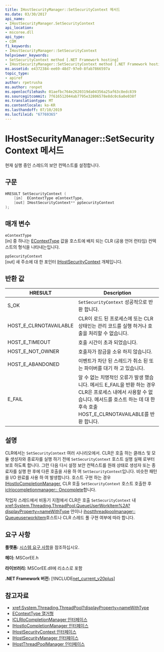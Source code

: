 ```yaml
---
title: IHostSecurityManager::SetSecurityContext 메서드
ms.date: 03/30/2017
api_name:
- IHostSecurityManager.SetSecurityContext
api_location:
- mscoree.dll
api_type:
- COM
f1_keywords:
- IHostSecurityManager::SetSecurityContext
helpviewer_keywords:
- SetSecurityContext method [.NET Framework hosting]
- IHostSecurityManager::SetSecurityContext method [.NET Framework hosting]
ms.assetid: e4372384-ee69-48d7-97e0-8fab7866597a
topic_type:
- apiref
author: rpetrusha
ms.author: ronpet
ms.openlocfilehash: 01aefbc764e2620319da04356a25af63c8edc839
ms.sourcegitcommit: 7f616512044ab7795e32806578e8dc0c6a0e038f
ms.translationtype: MT
ms.contentlocale: ko-KR
ms.lasthandoff: 07/10/2019
ms.locfileid: "67769365"
---
```

# <a name="ihostsecuritymanagersetsecuritycontext-method"></a>IHostSecurityManager::SetSecurityContext 메서드
현재 실행 중인 스레드의 보안 컨텍스트를 설정합니다.  
  
## <a name="syntax"></a>구문  
  
```cpp  
HRESULT SetSecurityContext (  
    [in]  EContextType eContextType,  
    [out] IHostSecurityContext** ppSecurityContext  
);  
```  
  
## <a name="parameters"></a>매개 변수  
 `eContextType`  
 [in] 중 하나는 [EContextType](../../../../docs/framework/unmanaged-api/hosting/econtexttype-enumeration.md) 값을 호스트에 배치 되는 CLR (공용 언어 런타임) 컨텍스트의 형식을 나타내는입니다.  
  
 `ppSecurityContext`  
 [out] 새 주소에 대 한 포인터 [IHostSecurityContext](../../../../docs/framework/unmanaged-api/hosting/ihostsecuritycontext-interface.md) 개체입니다.  
  
## <a name="return-value"></a>반환 값  
  
|HRESULT|Description|  
|-------------|-----------------|  
|S_OK|`SetSecurityContext` 성공적으로 반환 합니다.|  
|HOST_E_CLRNOTAVAILABLE|CLR이 로드 된 프로세스에 또는 CLR 상태인는 관리 코드를 실행 하거나 호출을 처리할 수 없습니다.|  
|HOST_E_TIMEOUT|호출 시간이 초과 되었습니다.|  
|HOST_E_NOT_OWNER|호출자가 잠금을 소유 하지 않습니다.|  
|HOST_E_ABANDONED|이벤트가 차단 된 스레드가 취소 된 또는 파이버를 대기 하 고 있습니다.|  
|E_FAIL|알 수 없는 치명적인 오류가 발생 했습니다. 메서드 E_FAIL을 반환 하는 경우 CLR은 프로세스 내에서 사용할 수 없습니다. 메서드를 호스트 하는 데 대 한 후속 호출 HOST_E_CLRNOTAVAILABLE를 반환 합니다.|  
  
## <a name="remarks"></a>설명  
 CLR에서는 `SetSecurityContext` 여러 시나리오에서. CLR은 호출 하는 클래스 및 모듈 생성자와 종료자를 실행 하기 전에 `SetSecurityContext` 호스트 실행 실패 로부터 보호 하도록 합니다. 그런 다음 다시 설정 보안 컨텍스트를 원래 상태로 생성자 또는 종료자를 실행 한 후에 다른 호출을 사용 하 여 `SetSecurityContext`입니다. 비슷한 패턴을 I/O 완료를 사용 하 여 발생합니다. 호스트 구현 하는 경우 [IHostIoCompletionManager](../../../../docs/framework/unmanaged-api/hosting/ihostiocompletionmanager-interface.md), CLR 호출 `SetSecurityContext` 호스트 호출한 후 [iclriocompletionmanager:: Oncomplete](../../../../docs/framework/unmanaged-api/hosting/iclriocompletionmanager-oncomplete-method.md)합니다.  
  
 작업자 스레드에서 비동기 지점에서 CLR은 호출 `SetSecurityContext` 내 <xref:System.Threading.ThreadPool.QueueUserWorkItem%2A?displayProperty=nameWithType> 안이나 [ihostthreadpoolmanager:: Queueuserworkitem](../../../../docs/framework/unmanaged-api/hosting/ihostthreadpoolmanager-queueuserworkitem-method.md)호스트나 CLR 스레드 풀 구현 여부에 따라 합니다.  
  
## <a name="requirements"></a>요구 사항  
 **플랫폼:** [시스템 요구 사항](../../../../docs/framework/get-started/system-requirements.md)을 참조하십시오.  
  
 **헤더:** MSCorEE.h  
  
 **라이브러리:** MSCorEE.dll에 리소스로 포함  
  
 **.NET Framework 버전:** [!INCLUDE[net_current_v20plus](../../../../includes/net-current-v20plus-md.md)]  
  
## <a name="see-also"></a>참고자료

- <xref:System.Threading.ThreadPool?displayProperty=nameWithType>
- [EContextType 열거형](../../../../docs/framework/unmanaged-api/hosting/econtexttype-enumeration.md)
- [ICLRIoCompletionManager 인터페이스](../../../../docs/framework/unmanaged-api/hosting/iclriocompletionmanager-interface.md)
- [IHostIoCompletionManager 인터페이스](../../../../docs/framework/unmanaged-api/hosting/ihostiocompletionmanager-interface.md)
- [IHostSecurityContext 인터페이스](../../../../docs/framework/unmanaged-api/hosting/ihostsecuritycontext-interface.md)
- [IHostSecurityManager 인터페이스](../../../../docs/framework/unmanaged-api/hosting/ihostsecuritymanager-interface.md)
- [IHostThreadPoolManager 인터페이스](../../../../docs/framework/unmanaged-api/hosting/ihostthreadpoolmanager-interface.md)
